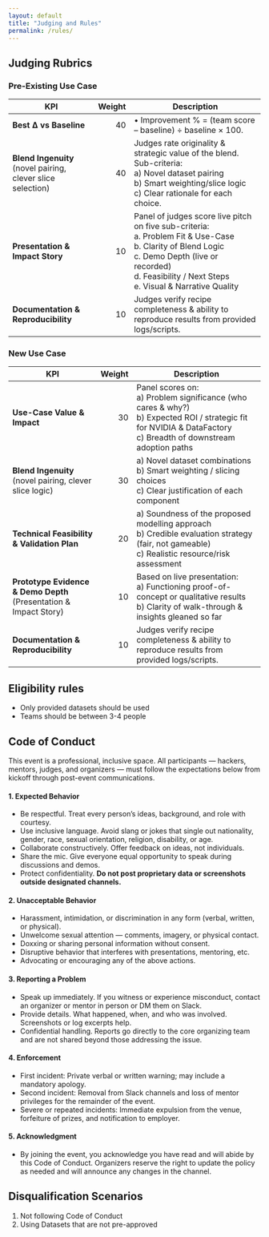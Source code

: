 ```yaml
---
layout: default
title: "Judging and Rules"
permalink: /rules/
---
```


## Judging Rubrics

### Pre-Existing Use Case

| KPI | Weight | Description |
|-----|-------:|-----------------------------------------|
| **Best Δ vs Baseline** | 40 |• Improvement % = (team score – baseline) ÷ baseline × 100. |
| **Blend Ingenuity** <br>(novel pairing, clever slice selection) | 40 | Judges rate originality & strategic value of the blend.<br>Sub-criteria:<br>a) Novel dataset pairing<br>b) Smart weighting/slice logic<br>c) Clear rationale for each choice. |
| **Presentation & Impact Story** | 10 | Panel of judges score live pitch on five sub-criteria:<br>a. Problem Fit & Use-Case<br>b. Clarity of Blend Logic<br>c. Demo Depth (live or recorded)<br>d. Feasibility / Next Steps<br>e. Visual & Narrative Quality |
| **Documentation & Reproducibility** | 10 | Judges verify recipe completeness & ability to reproduce results from provided logs/scripts. |


### New Use Case

| KPI | Weight | Description |
|-----|-------:|---------------------------------|
| **Use-Case Value & Impact** | 30 | Panel scores on:<br>a) Problem significance (who cares & why?)<br>b) Expected ROI / strategic fit for NVIDIA & DataFactory<br>c) Breadth of downstream adoption paths |
| **Blend Ingenuity** <br>(novel pairing, clever slice logic) | 30 | a) Novel dataset combinations<br>b) Smart weighting / slicing choices<br>c) Clear justification of each component |
| **Technical Feasibility & Validation Plan** | 20 | a) Soundness of the proposed modelling approach<br>b) Credible evaluation strategy (fair, not gameable)<br>c) Realistic resource/risk assessment |
| **Prototype Evidence & Demo Depth** <br>(Presentation & Impact Story) | 10 | Based on live presentation:<br>a) Functioning proof-of-concept or qualitative results<br>b) Clarity of walk-through & insights gleaned so far |
| **Documentation & Reproducibility** | 10 | Judges verify recipe completeness & ability to reproduce results from provided logs/scripts. |

## Eligibility rules
- Only provided datasets should be used
- Teams should be between 3-4 people
  
## Code of Conduct
This event is a professional, inclusive space. All participants — hackers, mentors, judges, and organizers — must follow the expectations below from kickoff through post-event communications.

#### 1. **Expected Behavior**
- Be respectful. Treat every person’s ideas, background, and role with courtesy.
- Use inclusive language. Avoid slang or jokes that single out nationality, gender, race, sexual orientation, religion, disability, or age.
- Collaborate constructively. Offer feedback on ideas, not individuals.
- Share the mic. Give everyone equal opportunity to speak during discussions and demos.
- Protect confidentiality. **Do not post proprietary data or screenshots outside designated channels.**

#### 2. **Unacceptable Behavior**
- Harassment, intimidation, or discrimination in any form (verbal, written, or physical).
- Unwelcome sexual attention — comments, imagery, or physical contact.
- Doxxing or sharing personal information without consent.
- Disruptive behavior that interferes with presentations, mentoring, etc.
- Advocating or encouraging any of the above actions.

#### 3. **Reporting a Problem**
- Speak up immediately. If you witness or experience misconduct, contact an organizer or mentor in person or DM them on Slack.
- Provide details. What happened, when, and who was involved. Screenshots or log excerpts help.
- Confidential handling. Reports go directly to the core organizing team and are not shared beyond those addressing the issue.

#### 4. **Enforcement**
- First incident: Private verbal or written warning; may include a mandatory apology.
- Second incident: Removal from Slack channels and loss of mentor privileges for the remainder of the event.
- Severe or repeated incidents: Immediate expulsion from the venue, forfeiture of prizes, and notification to employer.

#### 5. **Acknowledgment**
- By joining the event, you acknowledge you have read and will abide by this Code of Conduct. Organizers reserve the right to update the policy as needed and will announce any changes in the channel.

## Disqualification Scenarios
1. Not following Code of Conduct
2. Using Datasets that are not pre-approved
